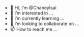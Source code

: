 - 👋 Hi, I’m @ChaneyIsai
- 👀 I’m interested in ...
- 🌱 I’m currently learning ...
- 💞️ I’m looking to collaborate on ...
- 📫 How to reach me ...

<!---
ChaneyIsai/ChaneyIsai is a ✨ special ✨ repository because its `README.md` (this file) appears on your GitHub profile.
You can click the Preview link to take a look at your changes.
--->
